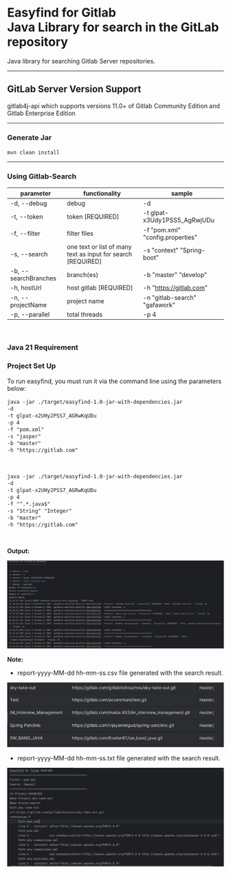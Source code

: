 # Easyfind for Gitlab <br />Java Library for search in the GitLab repository

Java library for searching Gitlab Server repositories.


---

## GitLab Server Version Support

gitlab4j-api which supports versions 11.0+ of Gitlab Community Edition and Gitlab Enterprise Edition

---

### Generate Jar
```
mvn clean install
```

---
### Using Gitlab-Search

| parameter                   | functionality                                                | sample                          |
|-----------------------------|--------------------------------------------------------------|---------------------------------|
| -d, --debug                 | debug                                                        | -d                              |
| -t, --token                 | token [REQUIRED]                                             | -t glpat-x3Udy1PSS5_AgRwjUDu    |
| -f, --filter <args>         | filter files                                                 | -f "pom.xml" "config.properties" |
| -s, --search <args>         | one text or list of many text as input for search [REQUIRED] | -s "context" "Spring-boot"      |
| -b, --searchBranches <args> | branch(es)                                                   | -b "master" "develop"           |
| -h, hostUrl <arg>           | host gitlab  [REQUIRED]                                      | -h "https://gitlab.com"         |
| -n, --projectName <args>    | project name                                                 | -n "gitlab-search" "gafawork"   |
| -p, --parallel              | total threads                                                | -p 4                            |

<br> 

### **Java 21 Requirement**

### **Project Set Up**

To run easyfind, you must run it via the command line using the parameters below:

```
java -jar ./target/easyfind-1.0-jar-with-dependencies.jar
-d
-t glpat-x2UHy2PSS7_AGRwKqUDu
-p 4
-f "pom.xml"
-s "jasper"
-b "master"
-h "https://gitlab.com"
```

<br> 

```
java -jar ./target/easyfind-1.0-jar-with-dependencies.jar
-d
-t glpat-x2UHy2PSS7_AGRwKqUDu
-p 4
-f "^.*.java$"
-s "String" "Integer"
-b "master"
-h "https://gitlab.com"
```

<br> 

**Output:**

![img.png](img.png)

**Note:**
- report-yyyy-MM-dd hh-mm-ss.csv file generated with the search result.

![img_1.png](img_1.png)

- report-yyyy-MM-dd hh-mm-ss.txt file generated with the search result.

![img_2.png](img_2.png)

